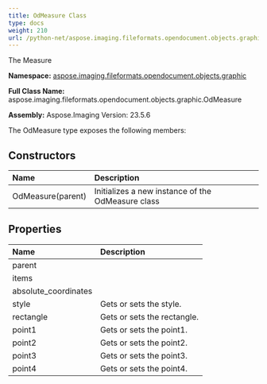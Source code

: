 ```yaml
---
title: OdMeasure Class
type: docs
weight: 210
url: /python-net/aspose.imaging.fileformats.opendocument.objects.graphic/odmeasure/
---
```


The Measure

**Namespace:** [aspose.imaging.fileformats.opendocument.objects.graphic](/imaging/python-net/aspose.imaging.fileformats.opendocument.objects.graphic/)

**Full Class Name:** aspose.imaging.fileformats.opendocument.objects.graphic.OdMeasure

**Assembly:**  Aspose.Imaging Version: 23.5.6

The OdMeasure type exposes the following members:
## **Constructors**
|**Name**|**Description**|
| :- | :- |
|OdMeasure(parent)|Initializes a new instance of the OdMeasure class|
## **Properties**
|**Name**|**Description**|
| :- | :- |
|parent|  |
|items|  |
|absolute_coordinates|  |
|style|Gets or sets the style.|
|rectangle|Gets or sets the rectangle.|
|point1|Gets or sets the point1.|
|point2|Gets or sets the point2.|
|point3|Gets or sets the point3.|
|point4|Gets or sets the point4.|
